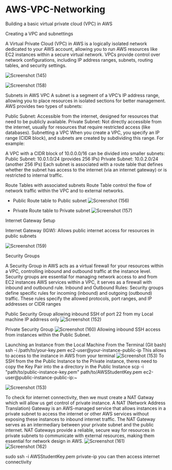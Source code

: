 # AWS-VPC-Networking
Building a basic virtual private cloud (VPC) in AWS 

Creating a VPC and subnettings 

A Virtual Private Cloud (VPC) in AWS is a logically isolated network dedicated to your AWS account, allowing you to run AWS resources like EC2 instances within a secure virtual network. VPCs provide control over network configurations, including IP address ranges, subnets, routing tables, and security settings.

![Screenshot (145)](https://github.com/user-attachments/assets/c2ca132d-d4e7-46de-8f38-49b122e41852)

![Screenshot (158)](https://github.com/user-attachments/assets/b20e814c-59d8-4f7d-87c0-b35df56be50c)

Subnets in AWS VPC
A subnet is a segment of a VPC’s IP address range, allowing you to place resources in isolated sections for better management. AWS provides two types of subnets:

Public Subnet: Accessible from the internet, designed for resources that need to be publicly available.
Private Subnet: Not directly accessible from the internet, usually for resources that require restricted access (like databases).
Subnetting a VPC
When you create a VPC, you specify an IP range (CIDR block), and subnets are created by subdividing this range. For example:

A VPC with a CIDR block of 10.0.0.0/16 can be divided into smaller subnets:
Public Subnet: 10.0.1.0/24 (provides 256 IPs)
Private Subnet: 10.0.2.0/24 (another 256 IPs)
Each subnet is associated with a route table that defines whether the subnet has access to the internet (via an internet gateway) or is restricted to internal traffic.

Route Tables with associated subnets
Route Table control the flow of network traffic within the VPC and to external networks.
- Public Route table to Public subnet
![Screenshot (156)](https://github.com/user-attachments/assets/d2ca75e2-27b9-4282-917a-dbf67693dc59)

- Private Route table to Private subnet
![Screenshot (157)](https://github.com/user-attachments/assets/d5fac2f5-3f4c-4df7-98ba-12a7abca9ec1)



Internet Gateway Setup

Internet Gateway (IGW): Allows public internet access for resources in public subnets

![Screenshot (159)](https://github.com/user-attachments/assets/d3b0f895-1eb4-4783-8653-00b86a37cca7)

Security Groups 

A Security Group in AWS acts as a virtual firewall for your resources within a VPC, controlling inbound and outbound traffic at the instance level. Security groups are essential for managing network access to and from EC2 instances AWS services within a VPC, it serves as a firewall with inbound and outbound rule.
Inbound and Outbound Rules: Security groups define specific rules for incoming (inbound) and outgoing (outbound) traffic. These rules specify the allowed protocols, port ranges, and IP addresses or CIDR ranges

Public Security Group allowing inbound SSH of port 22 from my Local machine IP addrress only 
![Screenshot (152)](https://github.com/user-attachments/assets/bc9a0d37-4569-4ba3-87c4-5e044ecd68e8)

Private Security Group
![Screenshot (160)](https://github.com/user-attachments/assets/3cd806af-3bef-47b7-81c6-a17e2716838d)
Allowing inbound SSH access from instances within the Public Subnet.

Launching an Instance from the Local Machine
From the Terminal (Git bash) 
ssh -i /path/to/your-key.pem ec2-user@your-instance-public-ip
This allows to access to the instance in AWS from your terminal
![Screenshot (153)](https://github.com/user-attachments/assets/b33cc5b5-dfa1-41a5-8766-73df482a3565)
To SSH from the the Public Instance to the Private instance, theres need to copy the Key Pair into the a directory in the Public Instance
scp -i "path/to/public-instance-key.pem" path/to/AWSStudentKey.pem ec2-user@public-instance-public-ip:~

![Screenshot (153)](https://github.com/user-attachments/assets/b33cc5b5-dfa1-41a5-8766-73df482a3565)

To check for internet connectivity, then we must create a NAT Gatway which will allow us get control of private instance.
A NAT (Network Address Translation) Gateway is an AWS-managed service that allows instances in a private subnet to access the internet or other AWS services without exposing these instances to inbound internet traffic. The NAT Gateway serves as an intermediary between your private subnet and the public internet.
NAT Gateways provide a reliable, secure way for resources in private subnets to communicate with external resources, making them essential for network design in AWS.
![Screenshot (161)](https://github.com/user-attachments/assets/fed55ec6-f974-4042-920e-55a59184df34)
![Screenshot (162)](https://github.com/user-attachments/assets/cfa8c56b-4b9a-44f4-8d04-3f401bd715cd)

sudo ssh -i AWSStudentKey.pem private-ip you can then access internet connectivity








